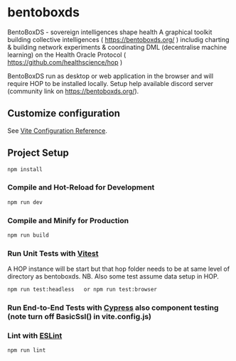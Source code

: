 # bentoboxds

BentoBoxDS - sovereign intelligences shape health
A graphical toolkit building collective intelligences ( https://bentoboxds.org/ ) includig charting & building network experiments & coordinating DML (decentralise machine learning) on the Health Oracle Protocol ( https://github.com/healthscience/hop )

BentoBoxDS run as desktop or web application in the browser and will require HOP to be installed locally.  Setup help available discord server (community link on  https://bentoboxds.org/).

## Customize configuration

See [Vite Configuration Reference](https://vitejs.dev/config/).

## Project Setup

```sh
npm install
```

### Compile and Hot-Reload for Development

```sh
npm run dev
```

### Compile and Minify for Production

```sh
npm run build
```

### Run Unit Tests with [Vitest](https://vitest.dev/)

A HOP instance will be start but that hop folder needs to be at same level of directory as bentoboxds. NB. Also some test assume data setup in HOP.

```sh
npm run test:headless   or npm run test:browser
```

### Run End-to-End Tests with [Cypress](https://www.cypress.io/)  also component testing (note turn off BasicSsl() in vite.config.js)


### Lint with [ESLint](https://eslint.org/)

```sh
npm run lint
```
